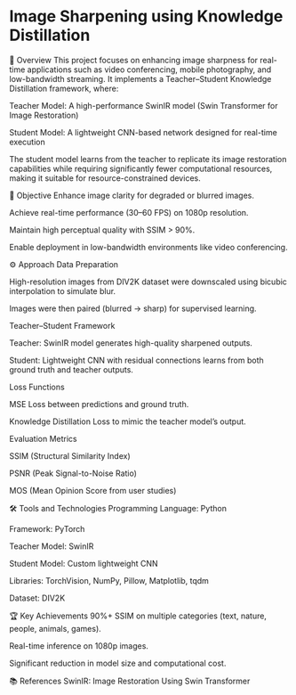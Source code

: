 # Image Sharpening using Knowledge Distillation
📌 Overview
This project focuses on enhancing image sharpness for real-time applications such as video conferencing, mobile photography, and low-bandwidth streaming.
It implements a Teacher–Student Knowledge Distillation framework, where:

Teacher Model: A high-performance SwinIR model (Swin Transformer for Image Restoration)

Student Model: A lightweight CNN-based network designed for real-time execution

The student model learns from the teacher to replicate its image restoration capabilities while requiring significantly fewer computational resources, making it suitable for resource-constrained devices.

🎯 Objective
Enhance image clarity for degraded or blurred images.

Achieve real-time performance (30–60 FPS) on 1080p resolution.

Maintain high perceptual quality with SSIM > 90%.

Enable deployment in low-bandwidth environments like video conferencing.

⚙️ Approach
Data Preparation

High-resolution images from DIV2K dataset were downscaled using bicubic interpolation to simulate blur.

Images were then paired (blurred → sharp) for supervised learning.

Teacher–Student Framework

Teacher: SwinIR model generates high-quality sharpened outputs.

Student: Lightweight CNN with residual connections learns from both ground truth and teacher outputs.

Loss Functions

MSE Loss between predictions and ground truth.

Knowledge Distillation Loss to mimic the teacher model’s output.

Evaluation Metrics

SSIM (Structural Similarity Index)

PSNR (Peak Signal-to-Noise Ratio)

MOS (Mean Opinion Score from user studies)

🛠 Tools and Technologies
Programming Language: Python

Framework: PyTorch

Teacher Model: SwinIR

Student Model: Custom lightweight CNN

Libraries: TorchVision, NumPy, Pillow, Matplotlib, tqdm

Dataset: DIV2K

🏆 Key Achievements
90%+ SSIM on multiple categories (text, nature, people, animals, games).

Real-time inference on 1080p images.

Significant reduction in model size and computational cost.

📚 References
SwinIR: Image Restoration Using Swin Transformer
